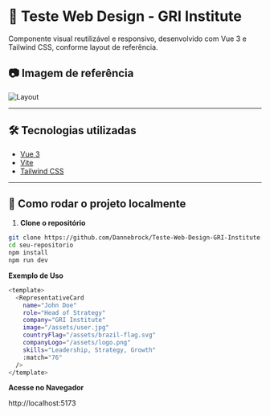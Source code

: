 # 🧪 Teste Web Design - GRI Institute

Componente visual reutilizável e responsivo, desenvolvido com Vue 3 e Tailwind CSS, conforme layout de referência.

## 📷 Imagem de referência

![Layout](https://cdn.griinstitute.org/uploads/files/web_design_test_2025_8_05_01_22_16_1754356936.png)

---

## 🛠 Tecnologias utilizadas

- [Vue 3](https://vuejs.org/)
- [Vite](https://vitejs.dev/)
- [Tailwind CSS](https://tailwindcss.com/)

---

## 🚀 Como rodar o projeto localmente

1. **Clone o repositório**

```bash
git clone https://github.com/Dannebrock/Teste-Web-Design-GRI-Institute.git
cd seu-repositorio
npm install
npm run dev
```

**Exemplo de Uso**
```bash
<template>
  <RepresentativeCard
    name="John Doe"
    role="Head of Strategy"
    company="GRI Institute"
    image="/assets/user.jpg"
    countryFlag="/assets/brazil-flag.svg"
    companyLogo="/assets/logo.png"
    skills="Leadership, Strategy, Growth"
    :match="76"
  />
</template>
```
<script setup>
import RepresentativeCard from './components/RepresentativeCard.vue'
</script>

**Acesse no Navegador**

http://localhost:5173